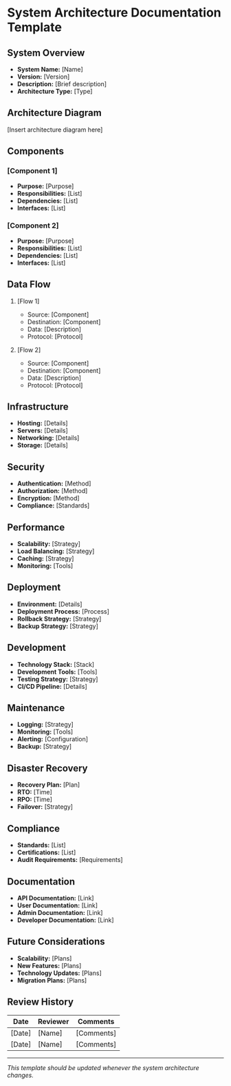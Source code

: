 # System Architecture Documentation Template

## System Overview
- **System Name:** [Name]
- **Version:** [Version]
- **Description:** [Brief description]
- **Architecture Type:** [Type]

## Architecture Diagram
[Insert architecture diagram here]

## Components

### [Component 1]
- **Purpose:** [Purpose]
- **Responsibilities:** [List]
- **Dependencies:** [List]
- **Interfaces:** [List]

### [Component 2]
- **Purpose:** [Purpose]
- **Responsibilities:** [List]
- **Dependencies:** [List]
- **Interfaces:** [List]

## Data Flow
1. [Flow 1]
   - Source: [Component]
   - Destination: [Component]
   - Data: [Description]
   - Protocol: [Protocol]

2. [Flow 2]
   - Source: [Component]
   - Destination: [Component]
   - Data: [Description]
   - Protocol: [Protocol]

## Infrastructure
- **Hosting:** [Details]
- **Servers:** [Details]
- **Networking:** [Details]
- **Storage:** [Details]

## Security
- **Authentication:** [Method]
- **Authorization:** [Method]
- **Encryption:** [Method]
- **Compliance:** [Standards]

## Performance
- **Scalability:** [Strategy]
- **Load Balancing:** [Strategy]
- **Caching:** [Strategy]
- **Monitoring:** [Tools]

## Deployment
- **Environment:** [Details]
- **Deployment Process:** [Process]
- **Rollback Strategy:** [Strategy]
- **Backup Strategy:** [Strategy]

## Development
- **Technology Stack:** [Stack]
- **Development Tools:** [Tools]
- **Testing Strategy:** [Strategy]
- **CI/CD Pipeline:** [Details]

## Maintenance
- **Logging:** [Strategy]
- **Monitoring:** [Tools]
- **Alerting:** [Configuration]
- **Backup:** [Strategy]

## Disaster Recovery
- **Recovery Plan:** [Plan]
- **RTO:** [Time]
- **RPO:** [Time]
- **Failover:** [Strategy]

## Compliance
- **Standards:** [List]
- **Certifications:** [List]
- **Audit Requirements:** [Requirements]

## Documentation
- **API Documentation:** [Link]
- **User Documentation:** [Link]
- **Admin Documentation:** [Link]
- **Developer Documentation:** [Link]

## Future Considerations
- **Scalability:** [Plans]
- **New Features:** [Plans]
- **Technology Updates:** [Plans]
- **Migration Plans:** [Plans]

## Review History
| Date | Reviewer | Comments |
|------|----------|----------|
| [Date] | [Name] | [Comments] |
| [Date] | [Name] | [Comments] |

---
*This template should be updated whenever the system architecture changes.* 